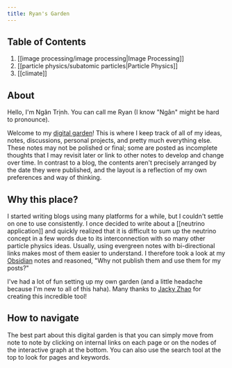 ```yaml
---
title: Ryan's Garden
---
```


## Table of Contents
1.  [[image processing/image processing|Image Processing]]
2. [[particle physics/subatomic particles|Particle Physics]]
3. [[climate]]



## About

Hello, I'm Ngân Trịnh. You can call me Ryan (I know "Ngân" might be hard to pronounce).

Welcome to my [digital garden](https://nesslabs.com/digital-garden-set-up#:~:text=A%20digital%20garden%20is%20an,to%20be%20cultivated%20in%20public.)! This is where I keep track of all of my ideas, notes, discussions, personal projects, and pretty much everything else. These notes may not be polished or final; some are posted as incomplete thoughts that I may revisit later or link to other notes to develop and change over time. In contrast to a blog, the contents aren't precisely arranged by the date they were published, and the layout is a reflection of my own preferences and way of thinking.

## Why this place?

I started writing blogs using many platforms for a while, but I couldn't settle on one to use consistently. I once decided to write about a [[neutrino application]] and quickly realized that it is difficult to sum up the neutrino concept in a few words due to its interconnection with so many other particle physics ideas. Usually, using evergreen notes with bi-directional links makes most of them easier to understand. I therefore took a look at my [Obsidian](https://obsidian.md/) notes and reasoned, "Why not publish them and use them for my posts?"

I've had a lot of fun setting up my own garden (and a little headache because I'm new to all of this haha). Many thanks to [Jacky Zhao](https://jzhao.xyz/) for creating this incredible tool!

## How to navigate

The best part about this digital garden is that you can simply move from note to note by clicking on internal links on each page or on the nodes of the interactive graph at the bottom. You can also use the search tool at the top to look for pages and keywords.




